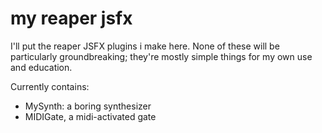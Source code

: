 # my reaper jsfx
I'll put the reaper JSFX plugins i make here.
None of these will be particularly groundbreaking; they're mostly simple things for my own use and education.

Currently contains:
- MySynth: a boring synthesizer
- MIDIGate, a midi-activated gate
